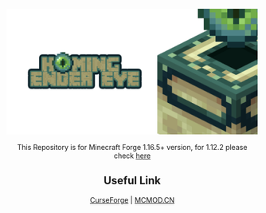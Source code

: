 ![Cover](ghassets/Github%20Social%20Preview.png)

<p align="center">This Repository is for Minecraft Forge 1.16.5+ version, for 1.12.2 please check <a href="https://github.com/MarbleGateKeeper/HomingEnderEye-1.12.2">here</a></h2>

<h2 align="center">Useful Link</h2>

<p align="center"><a href="https://www.curseforge.com/minecraft/mc-mods/homing-ender-eye">CurseForge</a> | <a href="https://www.mcmod.cn/class/3872.html">MCMOD.CN</a></p>

